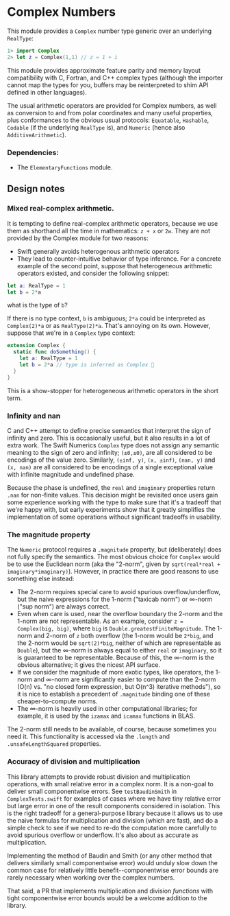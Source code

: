 # Complex Numbers

This module provides a `Complex` number type generic over an underlying `RealType`:
```swift
1> import Complex
2> let z = Complex(1,1) // z = 1 + i
```
This module provides approximate feature parity and memory layout compatibility with C, Fortran, and C++ complex types (although the importer cannot map the types for you, buffers may be reinterpreted to shim API defined in other languages).

The usual arithmetic operators are provided for Complex numbers, as well as conversion to and from polar coordinates and many useful properties, plus conformances to the obvious usual protocols: `Equatable`, `Hashable`, `Codable` (if the underlying `RealType` is), and `Numeric` (hence also `AdditiveArithmetic`).

### Dependencies:
- The `ElementaryFunctions` module.

## Design notes

### Mixed real-complex arithmetic.
It is tempting to define real-complex arithmetic operators, because we use them as shorthand all the time in mathematics: `z + x` or `2w`.
They are not provided by the Complex module for two reasons:
- Swift generally avoids heterogenous arithmetic operators
- They lead to counter-intuitive behavior of type inference.
For a concrete example of the second point, suppose that heterogeneous arithmetic operators existed, and consider the following snippet:
```swift
let a: RealType = 1
let b = 2*a
```
what is the type of `b`?

If there is no type context, `b` is ambiguous; `2*a` could be interpreted as `Complex(2)*a` or as `RealType(2)*a`.
That's annoying on its own. However, suppose that we're in a `Complex` type context:
```swift
extension Complex {
  static func doSomething() {
    let a: RealType = 1
    let b = 2*a // type is inferred as Complex 🤪
  }
}
```
This is a show-stopper for heterogeneous arithmetic operators in the short term.

### Infinity and nan
C and C++ attempt to define precise semantics that interpret the sign of infinity and zero.
This is occasionally useful, but it also results in a lot of extra work.
The Swift Numerics `Complex` type does not assign any semantic meaning to the sign of zero and infinity; `(±0,±0)`, are all considered to be encodings of the value zero.
Similarly, `(±inf, y)`, `(x, ±inf)`, `(nan, y)` and `(x, nan)` are all considered to be encodings of a single exceptional value with infinite magnitude and undefined phase.

Because the phase is undefined, the `real` and `imaginary` properties return `.nan` for non-finite values.
This decision might be revisited once users gain some experience working with the type to make sure that it's a tradeoff that we're happy with, but early experiments show that it greatly simplifies the implementation of some operations without significant tradeoffs in usability.

### The magnitude property
The `Numeric` protocol requires a `.magnitude` property, but (deliberately) does not fully specify the semantics.
The most obvious choice for `Complex` would be to use the Euclidean norm (aka the "2-norm", given by `sqrt(real*real + imaginary*imaginary)`).
However, in practice there are good reasons to use something else instead:

- The 2-norm requires special care to avoid spurious overflow/underflow, but the naive expressions for the 1-norm ("taxicab norm") or ∞-norm ("sup norm") are always correct.
- Even when care is used, near the overflow boundary the 2-norm and the 1-norm are not representable.
  As an example, consider `z = Complex(big, big)`, where `big` is `Double.greatestFiniteMagnitude`. The 1-norm and 2-norm of `z` both overflow (the 1-norm would be `2*big`, and the 2-norm would be `sqrt(2)*big`, neither of which are representable as `Double`), but the ∞-norm is always equal to either `real` or `imaginary`, so it is guaranteed to be representable.
Because of this, the ∞-norm is the obvious alternative; it gives the nicest API surface.
- If we consider the magnitude of more exotic types, like operators, the 1-norm and ∞-norm are significantly easier to compute than the 2-norm (O(n) vs. "no closed form expression, but O(n^3) iterative methods"), so it is nice to establish a precedent of `.magnitude` binding one of these cheaper-to-compute norms.
- The ∞-norm is heavily used in other computational libraries; for example, it is used by the `izamax` and `icamax` functions in BLAS.

The 2-norm still needs to be available, of course, because sometimes you need it.
This functionality is accessed via the `.length` and `.unsafeLengthSquared` properties.

### Accuracy of division and multiplication
This library attempts to provide robust division and multiplication operations, with small relative error in a complex norm. It is a non-goal to deliver small componentwise errors.
See `testBaudinSmith` in `ComplexTests.swift` for examples of cases where we have tiny relative error but large error in one of the result components considered in isolation.
This is the right tradeoff for a general-purpose library because it allows us to use the naive formulas for multiplication and division (which are fast), and do a simple check to see if we need to re-do the computation more carefully to avoid spurious overflow or underflow.
It's also about as accurate as multiplication.

Implementing the method of Baudin and Smith (or any other method that delivers similarly small componentwise error) would unduly slow down the common case for relatively little benefit--componentwise error bounds are rarely necessary when working over the complex numbers.

That said, a PR that implements multiplication and division *functions* with tight componentwise error bounds would be a welcome addition to the library.
